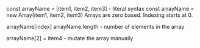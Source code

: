 const arrayName = [item1, item2, item3] - literal syntax
const arrayName = new Array(item1, item2, item3)
Arrays are zero based. Indexing starts at 0.

arrayName[index]
arrayName.length - number of elements in the array

arrayName[2] = item4 - mutate the array manually